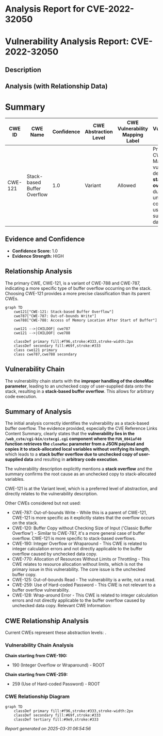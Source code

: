 # Analysis Report for CVE-2022-32050

# Vulnerability Analysis Report: CVE-2022-32050

## Description



## Analysis (with Relationship Data)

# Summary
| CWE ID | CWE Name | Confidence | CWE Abstraction Level | CWE Vulnerability Mapping Label | CWE-Vulnerability Mapping Notes |
|---|---|---|---|---|---|
| CWE-121 | Stack-based Buffer Overflow | 1.0 | Variant | Allowed | Primary CWE. Matches the vulnerability description's **stack overflow** due to unchecked copy of user-supplied data. |

## Evidence and Confidence

*   **Confidence Score:** 1.0
*   **Evidence Strength:** HIGH

## Relationship Analysis
The primary CWE, CWE-121, is a variant of CWE-788 and CWE-787, indicating a more specific type of buffer overflow occurring on the stack. Choosing CWE-121 provides a more precise classification than its parent CWEs.

```mermaid
graph TD
    cwe121["CWE-121: Stack-based Buffer Overflow"]
    cwe787["CWE-787: Out-of-bounds Write"]
    cwe788["CWE-788: Access of Memory Location After Start of Buffer"]
    
    cwe121 -->|CHILDOF| cwe787
    cwe121 -->|CHILDOF| cwe788
    
    classDef primary fill:#f96,stroke:#333,stroke-width:2px
    classDef secondary fill:#69f,stroke:#333
    class cwe121 primary
    class cwe787,cwe788 secondary
```

## Vulnerability Chain
The vulnerability chain starts with the **improper handling of the cloneMac parameter**, leading to an unchecked copy of user-supplied data onto the stack, resulting in a **stack-based buffer overflow**. This allows for arbitrary code execution.

## Summary of Analysis
The initial analysis correctly identifies the vulnerability as a stack-based buffer overflow. The evidence provided, especially the CVE Reference Links Content Summary, clearly states that the **vulnerability lies in the `/web_cste/cgi-bin/cstecgi.cgi` component where the `FUN_0041af40` function retrieves the `cloneMac` parameter from a JSON payload and copies it to stack-allocated local variables without verifying its length**, which leads to a **stack buffer overflow due to unchecked copy of user-supplied data** and resulting in **arbitrary code execution**.

The vulnerability description explicitly mentions a **stack overflow** and the summary confirms the root cause as an unchecked copy to stack-allocated variables.

CWE-121 is at the Variant level, which is a preferred level of abstraction, and directly relates to the vulnerability description.

Other CWEs considered but not used:

*   CWE-787: Out-of-bounds Write - While this is a parent of CWE-121, CWE-121 is more specific as it explicitly states that the overflow occurs on the stack.
*   CWE-120: Buffer Copy without Checking Size of Input ('Classic Buffer Overflow') - Similar to CWE-787, it's a more general case of buffer overflow. CWE-121 is more specific to stack-based overflows.
*   CWE-190: Integer Overflow or Wraparound - This CWE is related to integer calculation errors and not directly applicable to the buffer overflow caused by unchecked data copy.
*   CWE-770: Allocation of Resources Without Limits or Throttling - This CWE relates to resource allocation without limits, which is not the primary issue in this vulnerability. The core issue is the unchecked buffer copy.
*   CWE-125: Out-of-bounds Read - The vulnerability is a write, not a read.
*   CWE-259: Use of Hard-coded Password - This CWE is not relevant to a buffer overflow vulnerability.
*   CWE-128: Wrap-around Error - This CWE is related to integer calculation errors and not directly applicable to the buffer overflow caused by unchecked data copy.
Relevant CWE Information:


## CWE Relationship Analysis

Current CWEs represent these abstraction levels: .


### Vulnerability Chain Analysis

**Chain starting from CWE-190:**
- 190 (Integer Overflow or Wraparound) - ROOT


**Chain starting from CWE-259:**
- 259 (Use of Hard-coded Password) - ROOT



### CWE Relationship Diagram

```mermaid
graph TD
    classDef primary fill:#f96,stroke:#333,stroke-width:2px
    classDef secondary fill:#69f,stroke:#333
    classDef tertiary fill:#9e9,stroke:#333
```



*Report generated on 2025-03-31 06:54:56*
